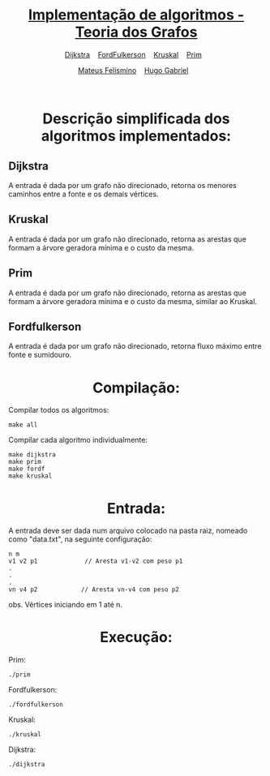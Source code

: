 <div align="center">
	<h1>
	<a href = "https://github.com/mffdsp/grafos_implementacao/">
	 Implementação de algoritmos - Teoria dos Grafos
	</a> 
	</h1>

<p align="center">
	<a href="https://github.com/mffdsp/grafos_implementacao/blob/b_final/dijkstra.cpp">Dijkstra</a>&nbsp;&nbsp;&nbsp;
	<a href="https://github.com/mffdsp/grafos_implementacao/blob/b_final/fordfulkerson.cpp">FordFulkerson</a>&nbsp;&nbsp;&nbsp;
	<a href="https://github.com/mffdsp/grafos_implementacao/blob/b_final/kruskal.cpp">Kruskal</a>&nbsp;&nbsp;&nbsp;
	<a href="https://github.com/mffdsp/grafos_implementacao/blob/b_final/prim.cpp">Prim</a>&nbsp;&nbsp;&nbsp;
</p>


<p align="center">
	<a href="mailto:mffsp@ic.ufal.br" >Mateus Felismino</a>&nbsp;&nbsp;&nbsp;
  <a href="mailto:hgms@ic.ufal.br" >Hugo Gabriel</a>&nbsp;&nbsp;&nbsp;

</p>
</div>
</br>

<div align="center">
	<h1> Descrição simplificada dos algoritmos implementados: </h1>
</div>

<h2>Dijkstra</h2>

A entrada é dada por um grafo não direcionado, retorna os menores caminhos entre a fonte e os demais vértices.

<h2>Kruskal</h2>

A entrada é dada por um grafo não direcionado, retorna as arestas que formam a árvore geradora mínima e o custo da mesma.

<h2>Prim</h2>

A entrada é dada por um grafo não direcionado, retorna as arestas que formam a árvore geradora mínima e o custo da mesma, similar ao Kruskal.

<h2>Fordfulkerson</h2>

A entrada é dada por um grafo não direcionado, retorna  fluxo máximo entre fonte e sumidouro.

<div align="center">
	<h1> Compilação: </h1>
</div>

Compilar todos os algoritmos:
```
make all
```

Compilar cada algoritmo individualmente:
```
make dijkstra
make prim
make fordf
make kruskal
```

<div align="center">
	<h1> Entrada: </h1>
</div>

A entrada deve ser dada num arquivo colocado na pasta raiz, nomeado como "data.txt", na seguinte configuração:

```
n m
v1 v2 p1             // Aresta v1-v2 com peso p1
.
.
.
vn v4 p2            // Aresta vn-v4 com peso p2

```

obs. Vértices iniciando em 1 até n.


<div align="center">
	<h1> Execução: </h1>
</div>

Prim:
```
./prim 
```

Fordfulkerson:
```
./fordfulkerson 
```

Kruskal:
```
./kruskal 
```

Dijkstra:
```
./dijkstra 
```
